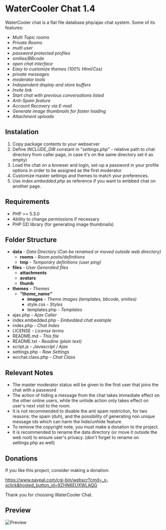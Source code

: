 # WaterCooler Chat 1.4

WaterCooler chat is a flat file database php/ajax chat system.
Some of its features: 
- *Multi Topic rooms*
- *Private Rooms*
- *multi user*
- *password protected profiles*
- *smilies/BBcode*
- *open chat interface*
- *Easy to customize themes (100% Html/Css)*
- *private messages*
- *moderator tools*
- *Independent display and store buffers*
- *Invite link*
- *Start chat with previous conversations listed*
- *Anti-Spam feature*
- *Account Recovery via E-mail*
- *Generate image thumbnails for faster loading*
- *Attachment uploads*

## Instalation

 1. Copy package contents to your webserver
 2. Define *INCLUDE_DIR* constant in "*settings.php*" - relative path to chat directory from caller page, in case it's on the same directory set it as empty)
 3. Load the chat on a browser and login, set-up a password in your profile options in order to be assigned as the first moderator.
 4. Customize master settings and themes to match your preferences.
 5. Use *index.embedded.php* as reference if you want to embbed chat on another page.

## Requirements

 - PHP >= 5.3.0
 - Ability to change permissions if necessary
 - PHP GD library (for generating image thumbnails)

## Folder Structure

- **data**	- *Data Directory (Can be renamed or moved outside web directory)*
	- **rooms** - *Room posts/definitions*
	- **tmp** - *Temporary definitions (user ping)*
- **files** - *User Generated files*
	- **attachments**
	- **avatars**
	- **thumb**
- **themes** - *Themes*
	- ***"theme_name"***
		- **images** - *Theme images (templates, bbcode, smilies)*
		- style.css - *Styles*
		- templates.php - *Templates*
- ajax.php - *Ajax Caller*
- index.embedded.php - *Embedded chat example*
- index.php - *Chat Index*
- LICENSE - *License terms*
- README.md - *This file*
- README.txt - *Readme (plain text)*
- script.js - *Javascript / Ajax*
- settings.php - *Raw Settings*
- wcchat.class.php - *Chat Class*


## Relevant Notes

- The master moderator status will be given to the first user that joins the chat with a password
- The action of hiding a message from the chat takes immediate effect on the other online users, while the unhide action only takes effect on user's next visit to the room.
- It is not recommended to disable the anti spam restriction, for two reasons: the spam (duh), and the possibility of generating non unique message ids which can harm the hide/unhide feature.
- To remove the copyright note, you must make a donation to the project.
- It is recommended to rename the data directory (or move it outside the web root) to ensure user's privacy. (don't forget to rename on settings.php as well)

## Donations

If you like this project, consider making a donation:

https://www.paypal.com/cgi-bin/webscr?cmd=_s-xclick&hosted_button_id=9ZHN6EUXWLAQG

Thank you for choosing WaterCooler Chat.

## Preview

![Preview](https://github.com/jonufele/WaterCooler-Chat/blob/master/preview.jpg)